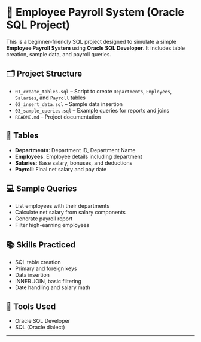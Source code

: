 # 🧾 Employee Payroll System (Oracle SQL Project)

This is a beginner-friendly SQL project designed to simulate a simple **Employee Payroll System** using **Oracle SQL Developer**. It includes table creation, sample data, and payroll queries.

## 🗂 Project Structure

- `01_create_tables.sql` – Script to create `Departments`, `Employees`, `Salaries`, and `Payroll` tables
- `02_insert_data.sql` – Sample data insertion
- `03_sample_queries.sql` – Example queries for reports and joins
- `README.md` – Project documentation

## 🧱 Tables

- **Departments**: Department ID, Department Name
- **Employees**: Employee details including department
- **Salaries**: Base salary, bonuses, and deductions
- **Payroll**: Final net salary and pay date

## 💻 Sample Queries

- List employees with their departments  
- Calculate net salary from salary components  
- Generate payroll report  
- Filter high-earning employees

## 📚 Skills Practiced

- SQL table creation  
- Primary and foreign keys  
- Data insertion  
- INNER JOIN, basic filtering  
- Date handling and salary math

## 📌 Tools Used

- Oracle SQL Developer  
- SQL (Oracle dialect)

---
